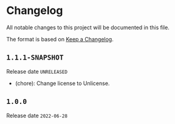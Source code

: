 # Changelog

All notable changes to this project will be documented in this file.

The format is based on [Keep a Changelog](https://keepachangelog.com/en/1.0.0/).

## `1.1.1-SNAPSHOT`

Release date `UNRELEASED`

- (chore): Change license to Unlicense.

## `1.0.0`

Release date `2022-06-28`
